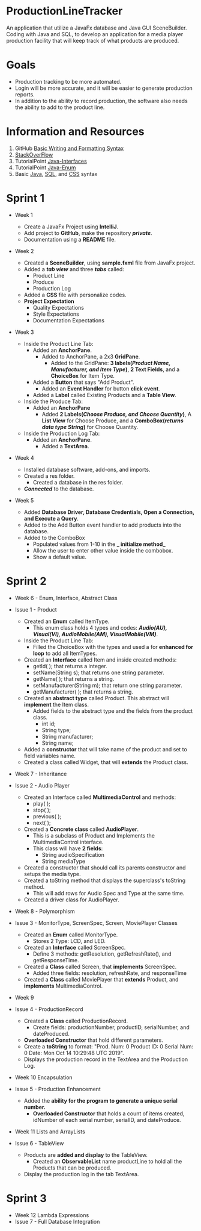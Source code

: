 # ProductionLineTracker
An application that utilize a JavaFx database and Java GUI SceneBuilder. Coding with Java and SQL, 
to develop an application for a media player production facility that will keep track of what products are produced.

# Goals
* Production tracking to be more automated.  
* Login will be more accurate, and it will be easier to generate production reports. 
* In addition to the ability to record production, the software also needs the ability to add to the product line.

# Information and Resources
1. GitHub [Basic Writing and Formatting Syntax](https://help.github.com/en/articles/basic-writing-and-formatting-syntax#links)
2. [StackOverFlow](https://stackoverflow.com)
3. TutorialPoint [Java-Interfaces](https://www.tutorialspoint.com/java/java_interfaces.htm)
4. TutorialPoint [Java-Enum](https://docs.oracle.com/javase/tutorial/java/javaOO/enum.html)
5. Basic [Java](https://www.w3schools.com/java/), [SQL](https://www.w3schools.com/sql/), and [CSS](https://www.w3schools.com/css/) syntax

# Sprint 1

* Week 1
  - Create a JavaFx Project using **IntelliJ**. 
  - Add project to **GitHub**, make the repository **_private_**.
  - Documentation using a **README** file.
  
* Week 2
  - Created a **SceneBuilder**, using **sample.fxml** file from JavaFx project.
  -  Added a **_tab view_** and three **_tabs_** called:
     - Product Line
     - Produce 
     - Production Log
  - Added a **CSS** file with personalize codes.
  - **Project Expectation**
    - Quality Expectations
    - Style Expectations
    - Documentation Expectations
    
* Week 3
  - Inside the Product Line Tab:
    - Added an **AnchorPane**.
      - Added to AnchorPane, a 2x3 **GridPane**.
        - Added to the GridPane: **3 labels(_Product Name, Manufacturer, and Item Type_)**, **2 Text Fields**, and a **ChoiceBox** for Item Type.
    - Added a **Button** that says "Add Product".
      - Added an **Event Handler** for button **click event**. 
    - Added a **Label** called Existing Products and a **Table View**.
  - Inside the Produce Tab: 
    - Added an **AnchorPane**
      - Added **2 Labels(_Choose Produce, and Choose Quantity_)**, A **List View** for Choose Produce, and a **ComboBox(_returns data type String_)** for Choose Quantity. 
  - Inside the Production Log Tab:
    - Added an **AnchorPane**.
      - Added a **TextArea**.

* Week 4
  - Installed database software, add-ons, and imports.
  - Created a res folder. 
    - Created a database in the res folder.
  - **_Connected_** to the database.

* Week 5
  - Added **Database Driver, Database Credentials, Open a Connection, and Execute a Query**.
  - Added to the Add Button event handler to add products into the database.
  - Added to the ComboBox
    - Populated values from 1-10 in the **_ initialize method_**  
    - Allow the user to enter other value inside the combobox. 
    - Show a default value. 
    
# Sprint 2

* Week 6 - Enum, Interface, Abstract Class
* Issue 1 - Product
  - Created an **Enum** called ItemType.
    - This enum class holds 4 types and codes: **_Audio(AU), Visual(VI), AudioMobile(AM), VisualMobile(VM)_**.
  - Inside the Product Line Tab:
    - Filled the ChoiceBox with the types and used a for **enhanced for loop** to add all ItemTypes.
  - Created an **Interface** called Item and inside created methods:
    - getId( ); that returns a integer.
    - setName(String s); that returns one string parameter.
    - getName( ); that returns a string.
    - setManufacturer(String m); that return one string parameter.
    - getManufacturer( ); that returns a string.
  - Created an **abstract type** called Product. This abstract will **implement** the Item class.
    - Added fields to the abstract type and the fields from the product class.
      - int id;
      - String type;
      - String manufacturer;
      - String name;
  - Added a **constructor** that will take name of the product and set to field variables name.
  - Created a class called Widget, that will **extends** the Product class.
  
* Week 7 - Inheritance
* Issue 2 - Audio Player
  - Created an Interface called **MultimediaControl** and methods:
    - play( );
    - stop( );
    - previous( );
    - next( );
  - Created a **Concrete class** called **AudioPlayer**.
    - This is a subclass of Product and Implements the MultimediaControl interface.
    - This class will have **2 fields**:
      - String audioSpecification
      - String mediaType
  - Created a constructor that should call its parents constructor and setups the media type.
  - Created a toString method that displays the superclass's toString method.
    - This will add rows for Audio Spec and Type at the same time.
  - Created a driver class for AudioPlayer.
  
* Week 8 - Polymorphism
* Issue 3 - MonitorType, ScreenSpec, Screen, MoviePlayer Classes
  - Created an **Enum** called MonitorType.
    - Stores 2 Type: LCD, and LED. 
  - Created an **Interface** called ScreenSpec.
    - Define 3 methods: getResolution, getRefreshRate(), and getResponseTime.
  - Created a **Class** called Screen, that **implements** ScreenSpec.
    - Added three fields: resolution, refreshRate, and responseTime
  - Created a **Class** called MoviePlayer that **extends** Product, and **implements** MultimediaControl.
  
* Week 9
* Issue 4 - ProductionRecord
  - Created a **Class** called ProductionRecord.
    - Create fields: productionNumber, productID, serialNumber, and dateProduced.
  - **Overloaded Constructor** that hold different parameters.
  - Create a **toString** to format: "Prod. Num: 0 Product ID: 0 Serial Num: 0 Date: Mon Oct 14 10:29:48 UTC 2019".
  - Displays the production record in the TextArea and the Production Log.
  
* Week 10 Encapsulation
* Issue  5 - Production Enhancement
  - Added the **ability for the program to generate a unique serial number.**
    - **Overloaded Constructor** that holds a count of items created, idNumber of each serial number, serialID, and dateProduce.
  
* Week 11 Lists and ArrayLists
* Issue 6 - TableView
  - Products are **added and display** to the TableView.
    - Created an **ObservableList** name productLine to hold all the Products that can be produced.
  - Display the production log in the tab TextArea.
  
# Sprint 3

* Week 12 Lambda Expressions
* Issue 7 - Full Database Integration
  
        
        
        
        
        
